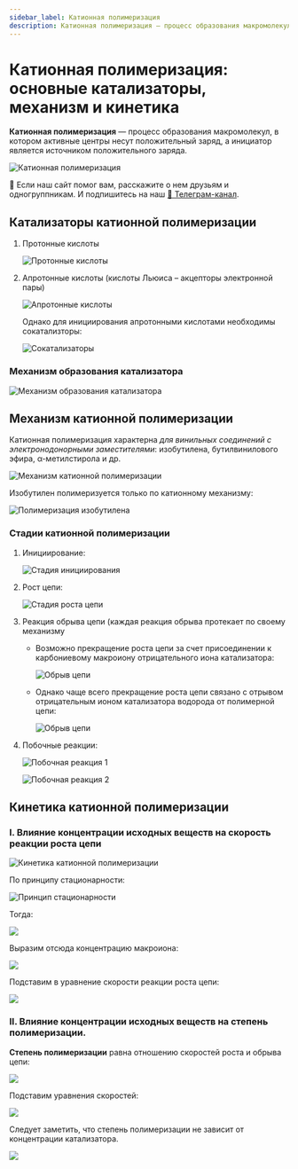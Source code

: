 ```yaml
---
sidebar_label: Катионная полимеризация
description: Катионная полимеризация — процесс образования макромолекул, в котором активные центры несут положительный заряд, а инициатор — источник положительного заряда. Катализаторы, механизм и кинетика катионной полимеризации.
---
```


# Катионная полимеризация: основные катализаторы, механизм и кинетика

**Катионная полимеризация** — процесс образования макромолекул, в котором активные центры несут положительный заряд, а инициатор является источником положительного заряда.

![Катионная полимеризация](images/kationnaya-polimerizaciya/kat_clip_image001.png)


<div class="pagination-nav__link">🙏 Если наш сайт помог вам, расскажите о нем друзьям и одногруппникам. И подпишитесь на наш <a href="https://t.me/+JfpTv9CJlwQ0MThi">🔗 Телеграм-канал</a>.</div>

## Катализаторы катионной полимеризации

1. Протонные кислоты

    ![Протонные кислоты](images/kationnaya-polimerizaciya/kat_clip_image001_0000.png)

2. Апротонные кислоты (кислоты Льюиса – акцепторы электронной пары)

    ![Апротонные кислоты](images/kationnaya-polimerizaciya/kat_clip_image001_0001.png)

    Однако для инициирования апротонными кислотами необходимы сокатализторы:

    ![Сокатализаторы](images/kationnaya-polimerizaciya/kat_clip_image001_0002.png)

### Механизм образования катализатора

![Механизм образования катализатора](images/kationnaya-polimerizaciya/kat_clip_image001_0003.png)

## Механизм катионной полимеризации

Катионная полимеризация характерна *для винильных соединений с электронодонорными заместителями*: изобутилена, бутилвинилового эфира, α-метилстирола и др.

![Механизм катионной полимеризации](images/kationnaya-polimerizaciya/kat_clip_image001_0004.png)

Изобутилен полимеризуется только по катионному механизму:

![Полимеризация изобутилена](images/kationnaya-polimerizaciya/kat_clip_image001_0020.png)

### Стадии катионной полимеризации

1. Инициирование:

    ![Стадия инициирования](images/kationnaya-polimerizaciya/kat_clip_image001_0006.png)

2. Рост цепи:

    ![Стадия роста цепи](images/kationnaya-polimerizaciya/kat_clip_image001_0007.png)

3. Реакция обрыва цепи (каждая реакция обрыва протекает по своему механизму
    * Возможно прекращение роста цепи за счет присоединении к карбониевому макроиону отрицательного иона катализатора:

        ![Обрыв цепи](images/kationnaya-polimerizaciya/kat_clip_image001_0008.png)

    * Однако чаще всего прекращение роста цепи связано с отрывом отрицательным ионом катализатора водорода от полимерной цепи:

        ![Обрыв цепи](images/kationnaya-polimerizaciya/kat_clip_image001_0009.png)

4. Побочные реакции:

    ![Побочная реакция 1](images/kationnaya-polimerizaciya/kat_clip_image001_0010.png)

    ![Побочная реакция 2](images/kationnaya-polimerizaciya/kat_clip_image001_0011.png)


## Кинетика катионной полимеризации

### I. Влияние концентрации исходных веществ на скорость реакции роста цепи

![Кинетика катионной полимеризации](images/kationnaya-polimerizaciya/kat_clip_image001_0012.png)

По принципу стационарности:

![Принцип стационарности](images/kationnaya-polimerizaciya/kat_clip_image001_0013.png)

Тогда:

![](images/kationnaya-polimerizaciya/kat_clip_image001_0014.png)

Выразим отсюда концентрацию макроиона:

![](images/kationnaya-polimerizaciya/kat_clip_image001_0015.png)

Подставим в уравнение скорости реакции роста цепи:

![](images/kationnaya-polimerizaciya/kat_clip_image001_0016.png)

### II. Влияние концентрации исходных веществ на степень полимеризации.

**Степень полимеризации** равна отношению скоростей роста и обрыва цепи:

![](images/kationnaya-polimerizaciya/kat_clip_image001_0017.png)

Подставим уравнения скоростей:

![](images/kationnaya-polimerizaciya/kat_clip_image001_0018.png)

Следует заметить, что степень полимеризации не зависит от концентрации катализатора.

![](images/kationnaya-polimerizaciya/kat_clip_image001_0019.png)


